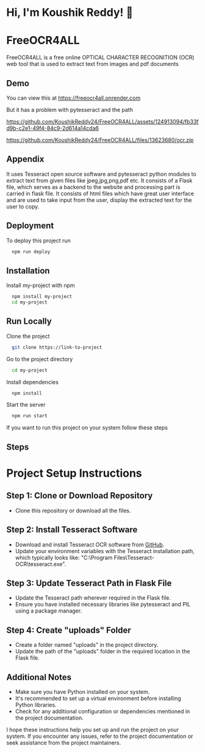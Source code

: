 # Hi, I'm Koushik Reddy! 👋


# FreeOCR4ALL

FreeOCR4ALL is a free online OPTICAL CHARACTER RECOGNITION (OCR) web tool that is used to extract text from images and pdf documents


## Demo

You can view this at 
https://freeocr4all.onrender.com

But it has a problem with pytesseract and the path



https://github.com/KoushikReddy24/FreeOCR4ALL/assets/124913094/fb33fd9b-c2e1-49f4-84c9-2d614a14cda6





https://github.com/KoushikReddy24/FreeOCR4ALL/files/13623680/ocr.zip







## Appendix

It uses Tesseract open source software and pytesseract python modules to extract text from given files like jpeg,jpg,png,pdf etc. It consists of a Flask file, which serves as a backend to the website and processing part is carried in flask file. It consists of html files which have great user interface and are used to take input from the user, display the extracted text for the user to copy.

## Deployment

To deploy this project run

```bash
  npm run deploy
```


## Installation

Install my-project with npm

```bash
  npm install my-project
  cd my-project
```
    
## Run Locally

Clone the project

```bash
  git clone https://link-to-project
```

Go to the project directory

```bash
  cd my-project
```

Install dependencies

```bash
  npm install
```

Start the server

```bash
  npm run start
```

If you want to run this project on your system follow these steps


## Steps
# Project Setup Instructions

## Step 1: Clone or Download Repository
- Clone this repository or download all the files.

## Step 2: Install Tesseract Software
- Download and install Tesseract OCR software from [GitHub](https://github.com/tesseract-ocr/tesseract).
- Update your environment variables with the Tesseract installation path, which typically looks like: "C:\Program Files\Tesseract-OCR\tesseract.exe".

## Step 3: Update Tesseract Path in Flask File
- Update the Tesseract path wherever required in the Flask file.
- Ensure you have installed necessary libraries like pytesseract and PIL using a package manager.

## Step 4: Create "uploads" Folder
- Create a folder named "uploads" in the project directory.
- Update the path of the "uploads" folder in the required location in the Flask file.

## Additional Notes
- Make sure you have Python installed on your system.
- It's recommended to set up a virtual environment before installing Python libraries.
- Check for any additional configuration or dependencies mentioned in the project documentation.

I hope these instructions help you set up and run the project on your system. If you encounter any issues, refer to the project documentation or seek assistance from the project maintainers.


